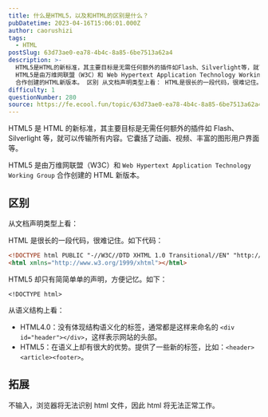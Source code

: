 ```yaml
---
title: 什么是HTML5，以及和HTML的区别是什么？
pubDatetime: 2023-04-16T15:06:01.000Z
author: caorushizi
tags:
  - HTML
postSlug: 63d73ae0-ea78-4b4c-8a85-6be7513a62a4
description: >-
  HTML5是HTML的新标准，其主要目标是无需任何额外的插件如Flash、Silverlight等，就可以传输所有内容。它囊括了动画、视频、丰富的图形用户界面等。
  HTML5是由万维网联盟（W3C）和 Web Hypertext Application Technology Working Group
  合作创建的HTML新版本。 区别 从文档声明类型上看： HTML是很长的一段代码，很难记住。如下
difficulty: 1
questionNumber: 280
source: https://fe.ecool.fun/topic/63d73ae0-ea78-4b4c-8a85-6be7513a62a4
---
```


HTML5 是 HTML 的新标准，其主要目标是无需任何额外的插件如 Flash、Silverlight 等，就可以传输所有内容。它囊括了动画、视频、丰富的图形用户界面等。

HTML5 是由万维网联盟（W3C）和 `Web Hypertext Application Technology Working Group` 合作创建的 HTML 新版本。

## 区别

从文档声明类型上看：

HTML 是很长的一段代码，很难记住。如下代码：

```html
<!DOCTYPE html PUBLIC "-//W3C//DTD XHTML 1.0 Transitional//EN" "http://www.w3.org/TR/xhtml1/DTD/xhtml1-transitional.dtd">
<html xmlns="http://www.w3.org/1999/xhtml"></html>
```

HTML5 却只有简简单单的声明，方便记忆。如下：

```
<!DOCTYPE html>
```

从语义结构上看：

- HTML4.0：没有体现结构语义化的标签，通常都是这样来命名的 `<div id="header"></div>`，这样表示网站的头部。
- HTML5：在语义上却有很大的优势。提供了一些新的标签，比如：`<header><article><footer>`。

## 拓展

不输入<!DOCTYPE html>，浏览器将无法识别 html 文件，因此 html 将无法正常工作。
